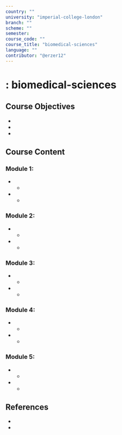 ```yaml
---
country: ""
university: "imperial-college-london"
branch: ""
scheme: ""
semester: 
course_code: ""
course_title: "biomedical-sciences"
language: ""
contributor: "@erzer12"
---
```

# : biomedical-sciences

## Course Objectives
* 
* 
* 

## Course Content
### Module 1: 
* 
  - 
* 
  - 

### Module 2: 
* 
  - 
* 
  - 

### Module 3: 
* 
  - 
* 
  - 

### Module 4: 
* 
  - 
* 
  - 

### Module 5: 
* 
  - 
* 
  - 

## References
* 
* 
